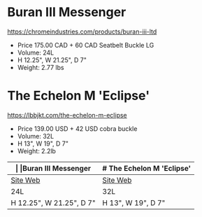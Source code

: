 # Buran III Messenger
https://chromeindustries.com/products/buran-iii-ltd

* Price 175.00 CAD + 60 CAD Seatbelt Buckle LG
* Volume: 24L
* H 12.25", W 21.25", D 7"
* Weight: 2.77 lbs   

# The Echelon M 'Eclipse'
https://lbbjkt.com/the-echelon-m-eclipse

* Price 139.00 USD +  42 USD cobra buckle
* Volume: 32L
* H 13", W 19",  D 7"
* Weight: 2.2lb

| \| \|Buran III Messenger | # The Echelon M 'Eclipse' |
| ---- | ---- |
| [Site Web](https://chromeindustries.com/products/buran-iii-ltd) | [Site Web](https://lbbjkt.com/the-echelon-m-eclipse) |
| 24L | 32L |
| H 12.25", W 21.25", D 7" | H 13", W 19",  D 7" |
